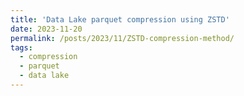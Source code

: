 ```yaml
---
title: 'Data Lake parquet compression using ZSTD'
date: 2023-11-20
permalink: /posts/2023/11/ZSTD-compression-method/
tags:
  - compression
  - parquet
  - data lake
---
```

